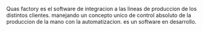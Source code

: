 Quas factory es el software de integracion a las lineas de produccion de los distintos clientes.
manejando un concepto unico de control absoluto de la produccion de la mano con la automatizacion.
es un software en desarrollo.